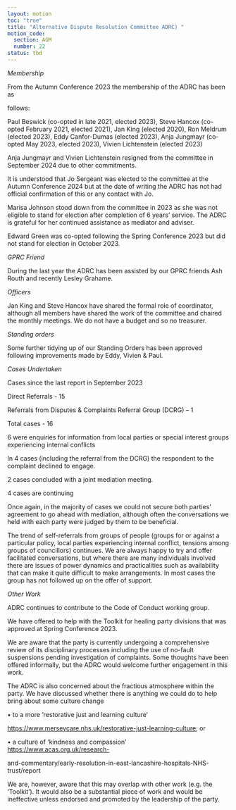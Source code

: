 ```yaml
---
layout: motion
toc: "true"
title: "Alternative Dispute Resolution Committee ADRC) "
motion_code:
  section: AGM
  number: 22
status: tbd
---
```

*Membership*

From the Autumn Conference 2023 the membership of the ADRC has been as

follows:

Paul Beswick (co-opted in late 2021, elected 2023), Steve Hancox (co-opted February 2021, elected 2021), Jan King (elected 2020), Ron Meldrum (elected 2023), Eddy Canfor-Dumas (elected 2023), Anja Jungmayr (co-opted May 2023, elected 2023), Vivien Lichtenstein (elected 2023)

Anja Jungmayr and Vivien Lichtenstein resigned from the committee in September 2024 due to other commitments.

It is understood that Jo Sergeant was elected to the committee at the Autumn Conference 2024 but at the date of writing the ADRC has not had official confirmation of this or any contact with Jo.

Marisa Johnson stood down from the committee in 2023 as she was not eligible to stand for election after completion of 6 years’ service. The ADRC is grateful for her continued assistance as mediator and adviser.

Edward Green was co-opted following the Spring Conference 2023 but did not stand for election in October 2023.

*GPRC Friend*

During the last year the ADRC has been assisted by our GPRC friends Ash Routh and recently Lesley Grahame.

*Officers*

Jan King and Steve Hancox have shared the formal role of coordinator, although all members have shared the work of the committee and chaired the monthly meetings. We do not have a budget and so no treasurer.

*Standing orders*

Some further tidying up of our Standing Orders has been approved following improvements made by Eddy, Vivien & Paul.

*Cases Undertaken*

Cases since the last report in September 2023

Direct Referrals - 15

Referrals from Disputes & Complaints Referral Group (DCRG) – 1

Total cases - 16

6 were enquiries for information from local parties or special interest groups experiencing internal conflicts

In 4 cases (including the referral from the DCRG) the respondent to the complaint declined to engage.

2 cases concluded with a joint mediation meeting.

4 cases are continuing

Once again, in the majority of cases we could not secure both parties’ agreement to go ahead with mediation, although often the conversations we held with each party were judged by them to be beneficial.

The trend of self-referrals from groups of people (groups for or against a particular policy, local parties experiencing internal conflict, tensions among groups of councillors) continues. We are always happy to try and offer facilitated conversations, but where there are many individuals involved there are issues of power dynamics and practicalities such as availability that can make it quite difficult to make arrangements. In most cases the group has not followed up on the offer of support.

*Other Work*

ADRC continues to contribute to the Code of Conduct working group.

We have offered to help with the Toolkit for healing party divisions that was approved at Spring Conference 2023.

We are aware that the party is currently undergoing a comprehensive review of its disciplinary processes including the use of no-fault suspensions pending investigation of complaints. Some thoughts have been offered informally, but the ADRC would welcome further engagement in this work.

The ADRC is also concerned about the fractious atmosphere within the party. We have discussed whether there is anything we could do to help bring about some culture change

• to a more ‘restorative just and learning culture’

https://www.merseycare.nhs.uk/restorative-just-learning-culture; or

• a culture of ‘kindness and compassion’ https://www.acas.org.uk/research-

and-commentary/early-resolution-in-east-lancashire-hospitals-NHS-trust/report

We are, however, aware that this may overlap with other work (e.g. the ‘Toolkit’). It would also be a substantial piece of work and would be ineffective unless endorsed and promoted by the leadership of the party.